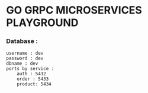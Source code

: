 # GO GRPC MICROSERVICES PLAYGROUND

### Database :

```
username : dev
password : dev
dbname : dev
ports by service :
    auth : 5432
    order : 5433
    product: 5434
```
